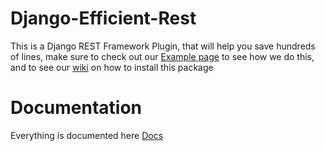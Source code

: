 # Django-Efficient-Rest
This is a Django REST Framework Plugin, that will help you save hundreds of lines, make sure to check out our [Example page](https://github.com/G4brym/Django-Efficient-Rest/wiki/Example) to see how we do this, and to see our [wiki](https://github.com/G4brym/Django-Efficient-Rest/wiki) on how to install this package

# Documentation
Everything is documented here [Docs](https://github.com/G4brym/Django-Efficient-Rest/wiki)